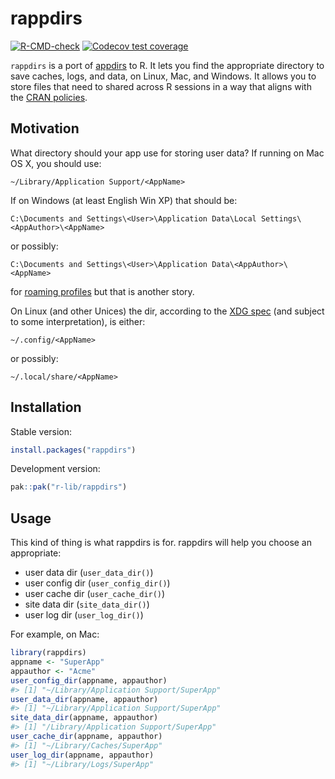 
<!-- README.md is generated from README.Rmd. Please edit that file -->

# rappdirs

<!-- badges: start -->

[![R-CMD-check](https://github.com/r-lib/rappdirs/actions/workflows/R-CMD-check.yaml/badge.svg)](https://github.com/r-lib/rappdirs/actions/workflows/R-CMD-check.yaml)
[![Codecov test
coverage](https://codecov.io/gh/r-lib/rappdirs/branch/main/graph/badge.svg)](https://app.codecov.io/gh/r-lib/rappdirs?branch=main)
<!-- badges: end -->

`rappdirs` is a port of
[appdirs](https://github.com/ActiveState/appdirs) to R. It lets you find
the appropriate directory to save caches, logs, and data, on Linux, Mac,
and Windows. It allows you to store files that need to shared across R
sessions in a way that aligns with the [CRAN
policies](https://cran.r-project.org/web/packages/policies.html).

## Motivation

What directory should your app use for storing user data? If running on
Mac OS X, you should use:

    ~/Library/Application Support/<AppName>

If on Windows (at least English Win XP) that should be:

    C:\Documents and Settings\<User>\Application Data\Local Settings\<AppAuthor>\<AppName>

or possibly:

    C:\Documents and Settings\<User>\Application Data\<AppAuthor>\<AppName>

for [roaming
profiles](https://learn.microsoft.com/en-us/previous-versions/windows/it-pro/windows-vista/cc766489(v=ws.10))
but that is another story.

On Linux (and other Unices) the dir, according to the [XDG
spec](https://specifications.freedesktop.org/basedir-spec/basedir-spec-latest.html)
(and subject to some interpretation), is either:

    ~/.config/<AppName>     

or possibly:

    ~/.local/share/<AppName>

## Installation

Stable version:

``` r
install.packages("rappdirs")
```

Development version:

``` r
pak::pak("r-lib/rappdirs")
```

## Usage

This kind of thing is what rappdirs is for. rappdirs will help you
choose an appropriate:

- user data dir (`user_data_dir()`)
- user config dir (`user_config_dir()`)
- user cache dir (`user_cache_dir()`)
- site data dir (`site_data_dir()`)
- user log dir (`user_log_dir()`)

For example, on Mac:

``` r
library(rappdirs)
appname <- "SuperApp"
appauthor <- "Acme"
user_config_dir(appname, appauthor)
#> [1] "~/Library/Application Support/SuperApp"
user_data_dir(appname, appauthor)
#> [1] "~/Library/Application Support/SuperApp"
site_data_dir(appname, appauthor)
#> [1] "/Library/Application Support/SuperApp"
user_cache_dir(appname, appauthor)
#> [1] "~/Library/Caches/SuperApp"
user_log_dir(appname, appauthor)
#> [1] "~/Library/Logs/SuperApp"
```
